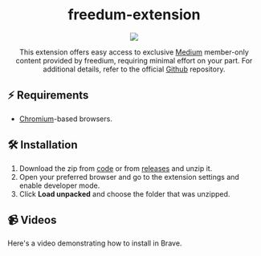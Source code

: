 <h1 align="center">freedum-extension</h1>

<p align="center">
  <a href="https://github.com/Sumanthbhumi/freedum/releases"><img src="https://img.shields.io/badge/release-1.0.0-8bd5ca?style=for-the-badge&logo=gitbook&color=8bd5ca&logoColor=D9E0EE&labelColor=302D41"></a>
</p>

<p align="center">
This extension offers easy access to exclusive <a href="https://medium.com/">Medium</a> member-only content provided by freedium, requiring minimal effort on your part. For additional details, refer to the official <a href="https://github.com/Freedium-cfd/web">Github</a> repository.
</p>

## ⚡ Requirements
  - [Chromium](https://alternativeto.net/category/browsers/chromium-based/)-based browsers.
    
## 🛠️ Installation
   1. Download the zip from <a href="https://github.com/Sumanthbhumi/freedum/archive/refs/heads/main.zip">code</a> or from <a href="https://github.com/Sumanthbhumi/freedum/releases">releases</a> and unzip it.
   2. Open your preferred browser and go to the extension settings and enable developer mode.
   3. Click **Load unpacked** and choose the folder that was unzipped.
      
## 📹 Videos
   Here's a video demonstrating how to install in Brave.

